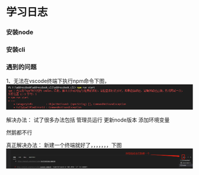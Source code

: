# 学习日志
### 安装node

### 安装cli

### 遇到的问题
1、无法在vscode终端下执行npm命令下图，
![问题1](问题1.jpg)

解决办法：
试了很多办法包括
管理员运行
更新node版本
添加环境变量

然鹅都不行

真正解决办法：
新建一个终端就好了，，，，，，，下图
![问题1](微信截图_20220113143352.png)